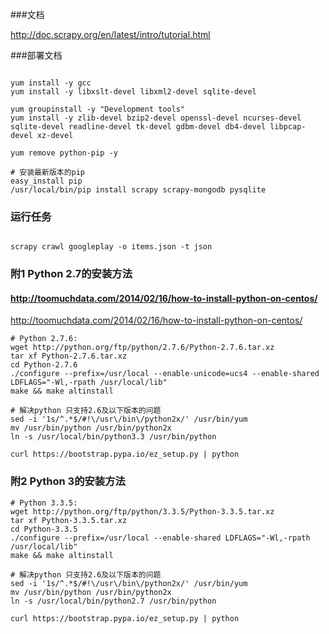 
###文档

http://doc.scrapy.org/en/latest/intro/tutorial.html

###部署文档

```shell

yum install -y gcc
yum install -y libxslt-devel libxml2-devel sqlite-devel

yum groupinstall -y "Development tools"
yum install -y zlib-devel bzip2-devel openssl-devel ncurses-devel sqlite-devel readline-devel tk-devel gdbm-devel db4-devel libpcap-devel xz-devel

yum remove python-pip -y

# 安装最新版本的pip
easy_install pip
/usr/local/bin/pip install scrapy scrapy-mongodb pysqlite

```

### 运行任务

```shell

scrapy crawl googleplay -o items.json -t json

```

### 附1 Python 2.7的安装方法

#### http://toomuchdata.com/2014/02/16/how-to-install-python-on-centos/

http://toomuchdata.com/2014/02/16/how-to-install-python-on-centos/

```
# Python 2.7.6:
wget http://python.org/ftp/python/2.7.6/Python-2.7.6.tar.xz
tar xf Python-2.7.6.tar.xz
cd Python-2.7.6
./configure --prefix=/usr/local --enable-unicode=ucs4 --enable-shared LDFLAGS="-Wl,-rpath /usr/local/lib"
make && make altinstall

# 解决python 只支持2.6及以下版本的问题
sed -i '1s/^.*$/#!\/usr\/bin\/python2x/' /usr/bin/yum
mv /usr/bin/python /usr/bin/python2x
ln -s /usr/local/bin/python3.3 /usr/bin/python

curl https://bootstrap.pypa.io/ez_setup.py | python

```

### 附2 Python 3的安装方法

```
# Python 3.3.5:
wget http://python.org/ftp/python/3.3.5/Python-3.3.5.tar.xz
tar xf Python-3.3.5.tar.xz
cd Python-3.3.5
./configure --prefix=/usr/local --enable-shared LDFLAGS="-Wl,-rpath /usr/local/lib"
make && make altinstall

# 解决python 只支持2.6及以下版本的问题
sed -i '1s/^.*$/#!\/usr\/bin\/python2x/' /usr/bin/yum
mv /usr/bin/python /usr/bin/python2x
ln -s /usr/local/bin/python2.7 /usr/bin/python

curl https://bootstrap.pypa.io/ez_setup.py | python
```